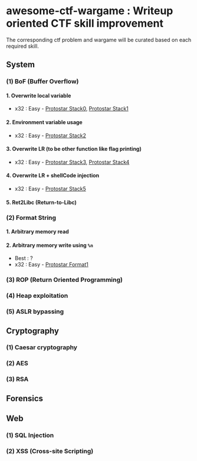 # awesome-ctf-wargame : Writeup oriented CTF skill improvement

The corresponding ctf problem and wargame will be curated based on each required skill.

## System

### (1) BoF (Buffer Overflow)

#### 1. Overwrite local variable

- x32 : Easy - [Protostar Stack0](https://exploit-exercises.com/protostar/stack0/), [Protostar Stack1](https://exploit-exercises.com/protostar/stack1/)

#### 2. Environment variable usage

- x32 : Easy - [Protostar Stack2](https://exploit-exercises.com/protostar/stack2/)

#### 3. Overwrite LR (to be other function like flag printing)

- x32 : Easy - [Protostar Stack3](https://exploit-exercises.com/protostar/stack3/), [Protostar Stack4](https://exploit-exercises.com/protostar/stack4/)

#### 4. Overwrite LR + shellCode injection

- x32 : Easy - [Protostar Stack5](https://exploit-exercises.com/protostar/stack5/)

#### 5. Ret2Libc (Return-to-Libc)


### (2) Format String

#### 1. Arbitrary memory read

#### 2. Arbitrary memory write using `%n`

- Best : ?
- x32 : Easy - [Protostar Format1](https://exploit-exercises.com/protostar/format1/)


### (3) ROP (Return Oriented Programming)


### (4) Heap exploitation


### (5) ASLR bypassing



## Cryptography

### (1) Caesar cryptography

### (2) AES

### (3) RSA


## Forensics


## Web

### (1) SQL Injection

### (2) XSS (Cross-site Scripting)





